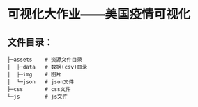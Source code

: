 # 可视化大作业——美国疫情可视化

## 文件目录：
```shell
├─assets    # 资源文件目录
│  ├─data   # 数据(csv)目录
│  ├─img    # 图片
│  └─json   # json文件
├─css       # css文件
└─js        # js文件
```